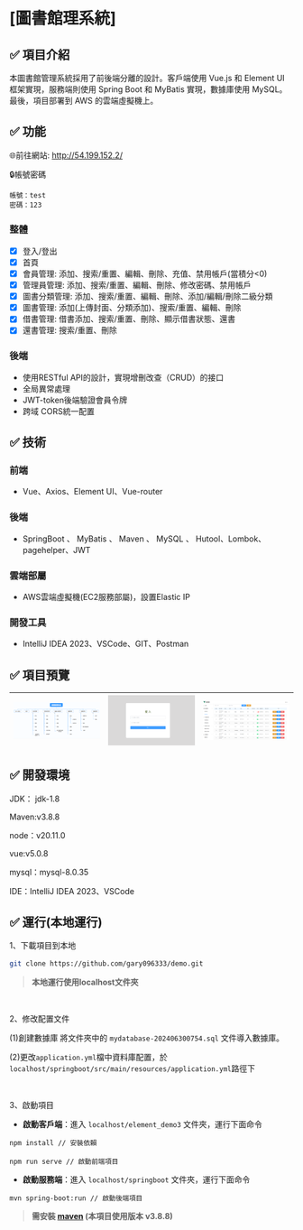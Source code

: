 
# [圖書館理系統]
## 	:white_check_mark: 項目介紹
本圖書館管理系統採用了前後端分離的設計。客戶端使用 Vue.js 和 Element UI 框架實現，服務端則使用 Spring Boot 和 MyBatis 實現，數據庫使用 MySQL。最後，項目部署到 AWS 的雲端虛擬機上。
## :white_check_mark: 功能

:globe_with_meridians:前往網站: http://54.199.152.2/

:lock:帳號密碼 
```bash
帳號：test
密碼：123
```
### 整體
- [x] 登入/登出
- [x] 首頁
- [x] 會員管理: 添加、搜索/重置、編輯、刪除、充值、禁用帳戶(當積分<0)
- [x] 管理員管理: 添加、搜索/重置、編輯、刪除、修改密碼、禁用帳戶
- [x] 圖書分類管理: 添加、搜索/重置、編輯、刪除、添加/編輯/刪除二級分類
- [x] 圖書管理: 添加(上傳封面、分類添加)、搜索/重置、編輯、刪除
- [x] 借書管理: 借書添加、搜索/重置、刪除、顯示借書狀態、還書
- [x] 還書管理: 搜索/重置、刪除

### 後端
- 使用RESTful API的設計，實現增刪改查（CRUD）的接口
- 全局異常處理
- JWT-token後端驗證會員令牌
- 跨域 CORS統一配置

## :white_check_mark: 技術

### 前端
- Vue、Axios、Element UI、Vue-router
### 後端
- SpringBoot 、 MyBatis 、 Maven 、 MySQL 、 Hutool、Lombok、pagehelper、JWT
### 雲端部屬
- AWS雲端虛擬機(EC2服務部屬)，設置Elastic IP
### 開發工具
- IntelliJ IDEA 2023、VSCode、GIT、Postman


## 	:white_check_mark: 項目預覽
|<img src = "https://github.com/gary096333/test/blob/master/%E5%9C%96%E6%9B%B8%E7%AE%A1%E7%90%86%E7%B3%BB%E7%B5%B1.png">|<img src="https://github.com/gary096333/test/blob/master/login.png">|<img src="https://github.com/gary096333/test/blob/master/userList.png" >|
|--|--|--|

## 	:white_check_mark: 開發環境

JDK： jdk-1.8

Maven:v3.8.8

node：v20.11.0

vue:v5.0.8

mysql：mysql-8.0.35

IDE：IntelliJ IDEA 2023、VSCode

## 	:white_check_mark: 運行(本地運行)


1、下載項目到本地
```bash
git clone https://github.com/gary096333/demo.git
```
>**本地運行使用localhost文件夾**

<br/>

2、修改配置文件

(1)創建數據庫 將文件夾中的 `mydatabase-202406300754.sql` 文件導入數據庫。

(2)更改`application.yml`檔中資料庫配置，於`localhost/springboot/src/main/resources/application.yml`路徑下

<br/>

3、啟動項目

- **啟動客戶端**：進入 `localhost/element_demo3` 文件夾，運行下面命令

```
npm install // 安裝依賴

npm run serve // 啟動前端項目
```
- **啟動服務端**：進入 `localhost/springboot` 文件夾，運行下面命令

```
mvn spring-boot:run // 啟動後端項目
```
>**需安裝 [maven](https://maven.apache.org/download.cgi) (本項目使用版本 v3.8.8)**










